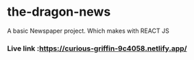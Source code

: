 # the-dragon-news
A basic Newspaper project. Which makes with REACT JS


### Live link :https://curious-griffin-9c4058.netlify.app/
